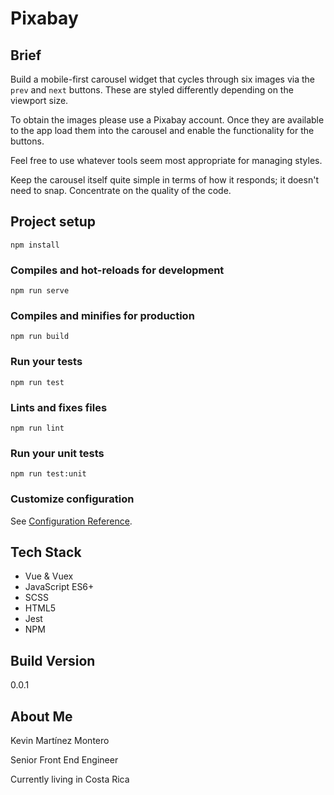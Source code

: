 # Pixabay

## Brief
Build a mobile-first carousel widget that cycles through six images via the `prev` and `next` buttons. These are styled differently depending on the viewport size.

To obtain the images please use a Pixabay account. Once they are available to the app load them into the carousel and enable the functionality for the buttons.

Feel free to use whatever tools seem most appropriate for managing styles.

Keep the carousel itself quite simple in terms of how it responds; it doesn't need to snap. Concentrate on the quality of the code.

## Project setup
```
npm install
```

### Compiles and hot-reloads for development
```
npm run serve
```

### Compiles and minifies for production
```
npm run build
```

### Run your tests
```
npm run test
```

### Lints and fixes files
```
npm run lint
```

### Run your unit tests
```
npm run test:unit
```

### Customize configuration
See [Configuration Reference](https://cli.vuejs.org/config/).

## Tech Stack

* Vue & Vuex
* JavaScript ES6+
* SCSS
* HTML5
* Jest
* NPM

## Build Version

0.0.1

## About Me

Kevin Martínez Montero

Senior Front End Engineer

Currently living in Costa Rica
